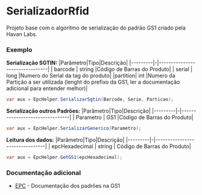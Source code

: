 # SerializadorRfid

Projeto base com o algoritmo de serialização do padrão GS1 criado pela Havan Labs. 

### Exemplo
**Serialização SGTIN:**
|Parâmetro|Tipo|Descrição|
|---------|-|--------------------------------|
| barcode | string |Código de Barras do Produto|
| serial | long |Numero do Serial da tag do produto|
|partition| int |Numero da Partição a ser utilizada (lenght do prefixo da GS1, ler a documentação adicional para entender melhor)|
``` csharp
var aux = EpcHelper.SerializarSgtin(Barcode, Serie, Particao);
```

**Serialização outros Padrões:**
|Parâmetro|Tipo|Descrição|
|---------|-|--------------------------------|
| Parametro | GS1 |Código de Barras do Produto|
``` csharp
var aux = EpcHelper.SerializarGenerico(Parametro);
```

**Leitura dos dados:**
|Parâmetro|Tipo|Descrição|
|---------|-|--------------------------------|
| epcHexadecimal | string | Código de Barras do Produto|
``` csharp
var aux = EpcHelper.GetGS1(epcHexadecimal);
```
### Documentação adicional
* [EPC] - Documentação dos padrões na GS1

   [EPC]: <https://www.gs1br.org/codigos-e-padroes/epc-rfid>
   
